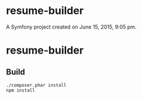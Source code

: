 resume-builder
==============

A Symfony project created on June 15, 2015, 9:05 pm.
# resume-builder

## Build

```
./composer.phar install
npm install
```
